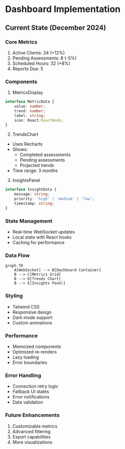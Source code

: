 # Dashboard Implementation

## Current State (December 2024)

### Core Metrics
1. Active Clients: 24 (+12%)
2. Pending Assessments: 8 (-5%)
3. Scheduled Hours: 32 (+8%)
4. Reports Due: 5

### Components

1. MetricsDisplay
```typescript
interface MetricData {
    value: number;
    trend: number;
    label: string;
    icon: React.ReactNode;
}
```

2. TrendsChart
- Uses Recharts
- Shows:
  - Completed assessments
  - Pending assessments
  - Projected trends
- Time range: 3 months

3. InsightsPanel
```typescript
interface InsightData {
    message: string;
    priority: 'high' | 'medium' | 'low';
    timestamp: string;
}
```

### State Management
- Real-time WebSocket updates
- Local state with React hooks
- Caching for performance

### Data Flow
```mermaid
graph TD
    A[WebSocket] --> B[Dashboard Container]
    B --> C[Metrics Grid]
    B --> D[Trends Chart]
    B --> E[Insights Panel]
```

### Styling
- Tailwind CSS
- Responsive design
- Dark mode support
- Custom animations

### Performance
- Memoized components
- Optimized re-renders
- Lazy loading
- Error boundaries

### Error Handling
- Connection retry logic
- Fallback UI states
- Error notifications
- Data validation

### Future Enhancements
1. Customizable metrics
2. Advanced filtering
3. Export capabilities
4. More visualizations